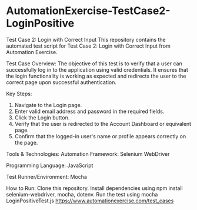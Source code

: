# AutomationExercise-TestCase2-LoginPositive
Test Case 2: Login with Correct Input
This repository contains the automated test script for Test Case 2: Login with Correct Input from Automation Exercise.

Test Case Overview:
The objective of this test is to verify that a user can successfully log in to the application using valid credentials. It ensures that the login functionality is working as expected and redirects the user to the correct page upon successful authentication.

Key Steps:
1. Navigate to the Login page.
2. Enter valid email address and password in the required fields.
3. Click the Login button.
4. Verify that the user is redirected to the Account Dashboard or equivalent page.
5. Confirm that the logged-in user's name or profile appears correctly on the page.

Tools & Technologies:
Automation Framework: Selenium WebDriver

Programming Language: JavaScript

Test Runner/Environment: Mocha

How to Run:
Clone this repository.
Install dependencies using npm install selenium-webdriver, mocha, dotenv.
Run the test using mocha LoginPositiveTest.js
https://www.automationexercise.com/test_cases
